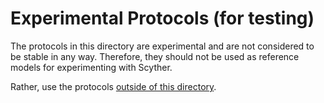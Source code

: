 # Experimental Protocols (for testing)

The protocols in this directory are experimental and are not considered
to be stable in any way. Therefore, they should not be used as reference
models for experimenting with Scyther.

Rather, use the protocols [outside of this directory](/).
